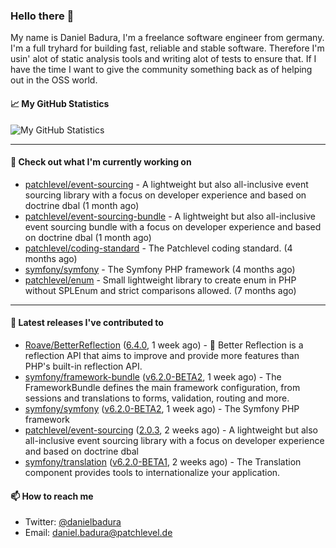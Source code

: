 ### Hello there 👋

My name is Daniel Badura, I'm a freelance software engineer from germany. I'm a full tryhard for building fast, reliable and stable software. 
Therefore I'm usin' alot of static analysis tools and writing alot of tests to ensure that. If I have the time I want to give the community something back as of helping out in the OSS world.

#### 📈 My GitHub Statistics

![My GitHub Statistics](https://github-readme-stats.vercel.app/api?username=DanielBadura&show_icons=true&count_private=true&hide_title=true)

---

#### 👷 Check out what I'm currently working on

- [patchlevel/event-sourcing](https://github.com/patchlevel/event-sourcing) - A lightweight but also all-inclusive event sourcing library with a focus on developer experience and based on doctrine dbal (1 month ago)
- [patchlevel/event-sourcing-bundle](https://github.com/patchlevel/event-sourcing-bundle) - A lightweight but also all-inclusive event sourcing bundle with a focus on developer experience and based on doctrine dbal (1 month ago)
- [patchlevel/coding-standard](https://github.com/patchlevel/coding-standard) - The Patchlevel coding standard. (4 months ago)
- [symfony/symfony](https://github.com/symfony/symfony) - The Symfony PHP framework (4 months ago)
- [patchlevel/enum](https://github.com/patchlevel/enum) - Small lightweight library to create enum in PHP without SPLEnum and strict comparisons allowed. (7 months ago)

---

#### 🔭 Latest releases I've contributed to

- [Roave/BetterReflection](https://github.com/Roave/BetterReflection) ([6.4.0](https://github.com/Roave/BetterReflection/releases/tag/6.4.0), 1 week ago) - :crystal_ball: Better Reflection is a reflection API that aims to improve and provide more features than PHP&#39;s built-in reflection API.
- [symfony/framework-bundle](https://github.com/symfony/framework-bundle) ([v6.2.0-BETA2](https://github.com/symfony/framework-bundle/releases/tag/v6.2.0-BETA2), 1 week ago) - The FrameworkBundle defines the main framework configuration, from sessions and translations to forms, validation, routing and more.
- [symfony/symfony](https://github.com/symfony/symfony) ([v6.2.0-BETA2](https://github.com/symfony/symfony/releases/tag/v6.2.0-BETA2), 1 week ago) - The Symfony PHP framework
- [patchlevel/event-sourcing](https://github.com/patchlevel/event-sourcing) ([2.0.3](https://github.com/patchlevel/event-sourcing/releases/tag/2.0.3), 2 weeks ago) - A lightweight but also all-inclusive event sourcing library with a focus on developer experience and based on doctrine dbal
- [symfony/translation](https://github.com/symfony/translation) ([v6.2.0-BETA1](https://github.com/symfony/translation/releases/tag/v6.2.0-BETA1), 2 weeks ago) - The Translation component provides tools to internationalize your application.

#### 📫 How to reach me

- Twitter: [@danielbadura](https://twitter.com/danielbadura)
- Email: [daniel.badura@patchlevel.de](mailto:daniel.badura@patchlevel.de)
